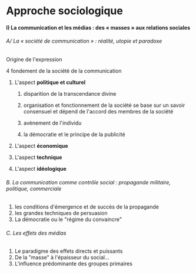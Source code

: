 # Approche sociologique

#### I\) La communication et les médias : des « masses » aux relations sociales

###### A/ La « société de communication » : réalité, utopie et paradoxe

Origine de l'expression

4 fondement de la société de la communication

1. L'aspect **politique et culturel**

   1. disparition de la transcendance divine

   2. organisation et fonctionnement de la société se base sur un savoir consensuel et dépend de l'accord des membres de la société

   3. avènement de l'individu

   4. la démocratie et le principe de la publicité

2. L'aspect **économique**

3. L'aspect **technique**

4. L'aspect **idéologique**

###### B. La communication comme contrôle social : propagande militaire, politique, commerciale

1. les conditions d'émergence et de succès de la propagande
2. les grandes techniques de persuasion
3. La démocratie ou le "régime du convaincre"

###### C. Les effets des médias

1. Le paradigme des effets directs et puissants
2. De la "masse" à l'épaisseur du social...
3. L'influence prédominante des groupes primaires



